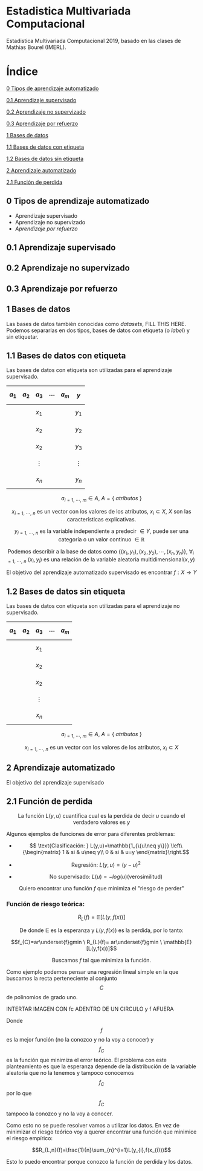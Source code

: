 <script src='https://cdnjs.cloudflare.com/ajax/libs/mathjax/2.7.5/MathJax.js?config=TeX-MML-AM_CHTML' async></script>

# Estadistica Multivariada Computacional
Estadistica Multivariada Computacional 2019, basado en las clases de Mathias Bourel (IMERL).

# Índice


[0 Tipos de aprendizaje automatizado](#0-Tipos-de-aprendizaje-automatizado)

[0.1 Aprendizaje supervisado](#0.1-Aprendizaje-supervisado)

[0.2 Aprendizaje no supervizado](#0.2-Aprendizaje-no-supervizado)

[0.3 Aprendizaje por refuerzo](#0.3-Aprendizaje-por-refuerzo)

[1 Bases de datos](#1-Bases-de-datos)

[1.1 Bases de datos con etiqueta](#1.1-Bases-de-datos-con-etiqueta)

[1.2 Bases de datos sin etiqueta](#1.2-Bases-de-datos-sin-etiqueta)

[2 Aprendizaje automatizado](#2-Aprendizaje-automatizado)

[2.1 Función de perdida](#2.1-Función-de-perdida)

## 0 Tipos de aprendizaje automatizado

* Aprendizaje supervisado
* Aprendizaje no supervizado
* *Aprendizaje por refuerzo*

## 0.1 Aprendizaje supervisado

## 0.2 Aprendizaje no supervizado

## 0.3 Aprendizaje por refuerzo

## 1 Bases de datos

Las bases de datos también conocidas como *datasets*, FILL THIS HERE. 
Podemos separarlas en dos tipos, bases de datos con etiqueta (o *label*) y sin etiquetar.

## 1.1 Bases de datos con etiqueta

Las bases de datos con etiqueta son utilizadas para el aprendizaje supervisado.

|$$a_{1}$$|$$a_{2}$$|$$a_{3}$$|$$\cdots$$|$$a_{m}$$|$$y$$|
|-|-|-|-|-|-|
|||$$x_{1}$$|||$$y_{1}$$|
|||$$x_{2}$$|||$$y_{2}$$|
|||$$x_{2}$$|||$$y_{3}$$|
|||$$\vdots$$|||$$\vdots$$|
|||$$x_{n}$$|||$$y_{n}$$|

$$a_{i=1,\ \cdots,\ m} \in A,\  A=\{\ atributos\ \}$$

$$x_{i=1,\ \cdots,\ n} \text{ es un vector con los valores de los atributos, }x_{i}\subset X \text{, } X \text{ son las características explicativas.}$$

$$y_{i=1,\ \cdots,\ n} \text{ es la variable independiente a predecir }\in Y \text{, puede ser una categoría o un valor continuo }\in \mathbb{R}$$

$$\text{Podemos describir a la base de datos como } \{(x_{1},y_{1}),(x_{2},y_{2}),\cdots ,(x_{n},y_{n})\} \text{, } \forall_{i=1,\ \cdots,\ n}\ (x_{i},y_{i}) \text{ es una relación de la variable aleatoria multidimensional} (x,y)$$

$$ \text{El objetivo del aprendizaje automatizado supervisado es encontrar } f: X\rightarrow Y$$

## 1.2 Bases de datos sin etiqueta

Las bases de datos con etiqueta son utilizadas para el aprendizaje no supervisado.

|$$a_{1}$$|$$a_{2}$$|$$a_{3}$$|$$\cdots$$|$$a_{m}$$|
|-|-|-|-|-|
|||$$x_{1}$$|||
|||$$x_{2}$$|||
|||$$x_{2}$$|||
|||$$\vdots$$|||
|||$$x_{n}$$|||

$$a_{i=1,\ \cdots,\ m} \in A,\  A=\{\ atributos\ \}$$ 

$$x_{i=1,\ \cdots,\ n} \text{ es un vector con los valores de los atributos, }x_{i}\subset X$$

## 2 Aprendizaje automatizado

El objetivo del aprendizaje supervisado

## 2.1 Función de perdida

$$ \text{La función } L(y,u) \text{ cuantifica cual es la perdida de decir } u \text{ cuando el verdadero valores es } y$$

Algunos ejemplos de funciones de error para diferentes problemas:

* $$ \text{Clasificación: } L(y,u)=\mathbb{1_{\{u\neq y\}}} \left\{\begin{matrix} 1 & si & u\neq y\\  0 & si & u=y \end{matrix}\right.$$ 

* $$ \text{Regresión: } L(y,u)=(y-u)^2$$

* $$ \text{ No supervisado: } L(u)=-log(u)  \text{(verosimilitud)}$$

$$ \text{ Quiero encontrar una función } f \text{ que minimiza el "riesgo de perder" } $$

### Función de riesgo teórica:

$$R_{L}(f)=\mathbb{E}[L(y,f(x))]$$

$$ \text{De donde } \mathbb{E} \text{ es la esperanza y } L(y,f(x)) \text{ es la perdida, por lo tanto: }$$

$$f_{C}=ar\underset{f}gmin \ R_{L}(f)= ar\underset{f}gmin \ \mathbb{E}[L(y,f(x))]$$

$$ \text{Buscamos } f \text{ tal que minimiza la función.}$$

Como ejemplo podemos pensar una regresión lineal simple en la que buscamos la recta perteneciente al conjunto $$C$$ de polinomios de grado uno.

INTERTAR IMAGEN CON fc ADENTRO DE UN CIRCULO y f AFUERA

Donde $$f$$ es la mejor función (no la conozco y no la voy a conocer) y $$f_{C}$$ es la función que minimiza el error teórico. 
El problema con este planteamiento es que la esperanza depende de la distribución de la variable aleatoria que no la tenemos y tampoco conocemos $$f_{C}$$ por lo que $$f_{C}$$ tampoco la conozco y no la voy a conocer.

Como esto no se puede resolver vamos a utilizar los datos. En vez de minimizar el riesgo teórico voy a querer encontrar una función que minimice el riesgo empírico:

$$R_{L,n}(f)=\frac{1}{n}\sum_{n}^{i=1}L(y_{i},f(x_{i}))$$

Esto lo puedo encontrar porque conozco la función de perdida y los datos.





